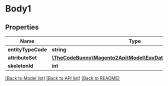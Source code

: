 # Body1

## Properties
Name | Type | Description | Notes
------------ | ------------- | ------------- | -------------
**entityTypeCode** | **string** |  | 
**attributeSet** | [**\TheCodeBunny\Magento2Api\Model\EavDataAttributeSetInterface**](EavDataAttributeSetInterface.md) |  | 
**skeletonId** | **int** |  | 

[[Back to Model list]](../README.md#documentation-for-models) [[Back to API list]](../README.md#documentation-for-api-endpoints) [[Back to README]](../README.md)


